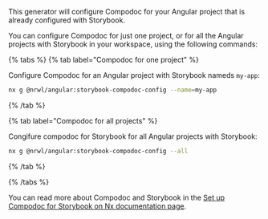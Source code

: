This generator will configure Compodoc for your Angular project that is already configured with Storybook.

You can configure Compodoc for just one project, or for all the Angular projects with Storybook in your workspace, using the following commands:

{% tabs %}
{% tab label="Compodoc for one project" %}

Configure Compodoc for an Angular project with Storybook nameds `my-app`:

```bash
nx g @nrwl/angular:storybook-compodoc-config --name=my-app
```

{% /tab %}

{% tab label="Compodoc for all projects" %}

Congifure compodoc for Storybook for all Angular projects with Storybook:

```bash
nx g @nrwl/angular:storybook-compodoc-config --all
```

{% /tab %}

{% /tabs %}

You can read more about Compodoc and Storybook in the [Set up Compodoc for Storybook on Nx documentation page](/storybook/angular-storybook-compodoc.md).
